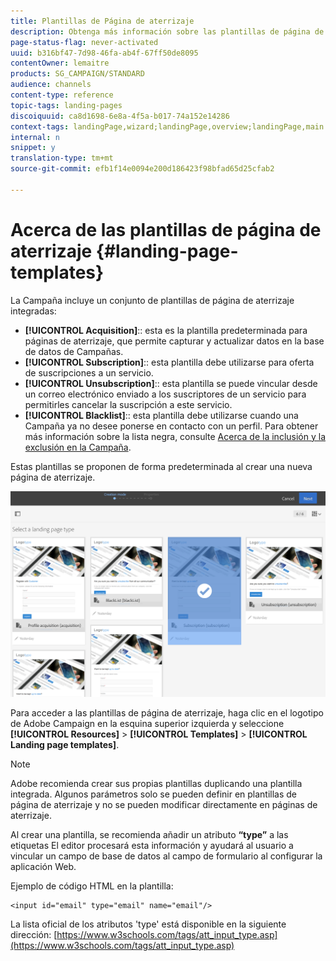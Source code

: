 ```yaml
---
title: Plantillas de Página de aterrizaje
description: Obtenga más información sobre las plantillas de página de aterrizaje.
page-status-flag: never-activated
uuid: b316bf47-7d98-46fa-ab4f-67ff50de8095
contentOwner: lemaitre
products: SG_CAMPAIGN/STANDARD
audience: channels
content-type: reference
topic-tags: landing-pages
discoiquuid: ca8d1698-6e8a-4f5a-b017-74a152e14286
context-tags: landingPage,wizard;landingPage,overview;landingPage,main
internal: n
snippet: y
translation-type: tm+mt
source-git-commit: efb1f14e0094e200d186423f98bfad65d25cfab2

---
```



# Acerca de las plantillas de página de aterrizaje {#landing-page-templates}

La Campaña incluye un conjunto de plantillas de página de aterrizaje integradas:

* **[!UICONTROL Acquisition]**:: esta es la plantilla predeterminada para páginas de aterrizaje, que permite capturar y actualizar datos en la base de datos de Campañas.
* **[!UICONTROL Subscription]**:: esta plantilla debe utilizarse para oferta de suscripciones a un servicio.
* **[!UICONTROL Unsubscription]**:: esta plantilla se puede vincular desde un correo electrónico enviado a los suscriptores de un servicio para permitirles cancelar la suscripción a este servicio.
* **[!UICONTROL Blacklist]**:: esta plantilla debe utilizarse cuando una Campaña ya no desee ponerse en contacto con un perfil. Para obtener más información sobre la lista negra, consulte [Acerca de la inclusión y la exclusión en la Campaña](../../audiences/using/about-opt-in-and-opt-out-in-campaign.md).

Estas plantillas se proponen de forma predeterminada al crear una nueva página de aterrizaje.

![](assets/lp_creation_1.png)

Para acceder a las plantillas de página de aterrizaje, haga clic en el logotipo de Adobe Campaign en la esquina superior izquierda y seleccione **[!UICONTROL Resources]** > **[!UICONTROL Templates]** > **[!UICONTROL Landing page templates]**.

>[!NOTE]
>
>Adobe recomienda crear sus propias plantillas duplicando una plantilla integrada. Algunos parámetros solo se pueden definir en plantillas de página de aterrizaje y no se pueden modificar directamente en páginas de aterrizaje.

Al crear una plantilla, se recomienda añadir un atributo **“type”** a las etiquetas El editor procesará esta información y ayudará al usuario a vincular un campo de base de datos al campo de formulario al configurar la aplicación Web.

Ejemplo de código HTML en la plantilla:

```
<input id="email" type="email" name="email"/>
```

La lista oficial de los atributos &#39;type&#39; está disponible en la siguiente dirección: [https://www.w3schools.com/tags/att_input_type.asp](https://www.w3schools.com/tags/att_input_type.asp)